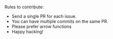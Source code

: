 Rules to contribute:

- Send a single PR for each issue.
- You can have multiple commits on the same PR.
- Please prefer arrow functions
- Happy hacking!
